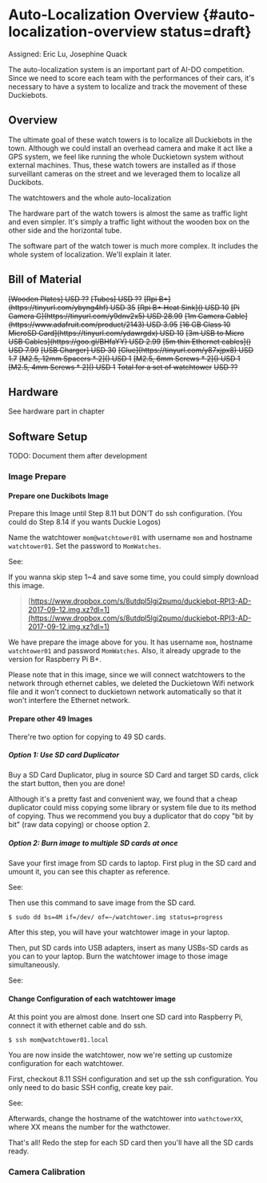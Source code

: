 # Auto-Localization Overview {#auto-localization-overview status=draft}

Assigned: Eric Lu, Josephine Quack

The auto-localization system is an important part of AI-DO competition. Since we need to score each team with the performances of their cars, it's necessary to have a system to localize and track the movement of these Duckiebots.

## Overview

The ultimate goal of these watch towers is to localize all Duckiebots in the town. Although we could install an overhead camera and make it act like a GPS system, we feel like running the whole Duckietown system without external machines. Thus, these watch towers are installed as if those surveillant cameras on the street and we leveraged them to localize all Duckibots.

The watchtowers and the whole auto-localization

The hardware part of the watch towers is almost the same as traffic light and even simpler. It's simply a traffic light without the wooden box on the other side and the horizontal tube.

The software part of the watch tower is much more complex. It includes the whole system of localization. We'll explain it later.

## Bill of Material



<div markdown="1">

 <col2 id='materials-watchtower' figure-id="tab:materials-watchtower" figure-caption="Bill of materials for a watchtower">
    <s>[Wooden Plates] </s>                    <s>USD ??</s>
    <s>[Tubes] </s>                         <s>USD ??</s>
    <s>[Rpi B+](https://tinyurl.com/ybyng4hf) </s>                         <s>USD 35</s>
    <s>[Rpi B+ Heat Sink]() </s>                         <s>USD 10</s>
    <s>[Pi Camera G](https://tinyurl.com/y9dnv2x5) </s>                         <s>USD 28.99</s>
    <s>[1m Camera Cable](https://www.adafruit.com/product/2143) </s>                <s>USD 3.95</s>
    <s>[16 GB Class 10 MicroSD Card](https://tinyurl.com/ydawrgdx) </s>              <s>USD 10</s>
    <s>[3m USB to Micro USB Cables](https://goo.gl/BHfaYY) </s>                <s>USD 2.99</s>
    <s>[5m thin Ethernet cables]() </s>                <s>USD 7.99</s>
    <s>[USB Charger] </s>                         <s>USD 30</s>
    <s>[Glue](https://tinyurl.com/y87xjpx8) </s>                         <s>USD 1.7</s>
    <s>[M2.5, 12mm Spacers * 2]() </s>                         <s>USD 1</s>
    <s>[M2.5, 6mm Screws * 2]() </s>                         <s>USD 1</s>
    <s>[M2.5, 4mm Screws * 2]() </s>                         <s>USD 1</s>
    <s>Total for a set of watchtower</s>                         <s>USD ??</s>
 </col2>

</div>

## Hardware

See hardware part in chapter [](#traffic-light-assembly)

## Software Setup

TODO: Document them after development

### Image Prepare

#### Prepare one Duckibots Image

Prepare this Image until Step 8.11 but DON’T do ssh configuration. (You could do Step 8.14 if you wants Duckie Logos)

Name the watchtower `mom@watchtower01` with username `mom` and hostname `watchtower01`. Set the password to `MomWatches`.

See: [](#setup-duckiebot)

If you wanna skip step 1~4 and save some time, you could simply download this image.

> [https://www.dropbox.com/s/8utdpl5lgi2pumo/duckiebot-RPI3-AD-2017-09-12.img.xz?dl=1](https://www.dropbox.com/s/8utdpl5lgi2pumo/duckiebot-RPI3-AD-2017-09-12.img.xz?dl=1)

We have prepare the image above for you. It has username `mom`, hostname `watchtower01` and password `MomWatches`. Also, it already upgrade to the version for Raspberry Pi B+.

Please note that in this image, since we will connect watchtowers to the network through ethernet cables, we deleted the Duckietown Wifi network file and it won't connect to duckietown network automatically so that it won't interfere the Ethernet network.

#### Prepare other 49 Images

There're two option for copying to 49 SD cards.

##### Option 1: Use SD card Duplicator

Buy a SD Card Duplicator, plug in source SD Card and target SD cards, click the start button, then you are done!

Although it's a pretty fast and convenient way, we found that a cheap duplicator could miss copying some library or system file due to its method of copying. Thus we recommend you buy a duplicator that do copy "bit by bit" (raw data copying) or choose option 2.

##### Option 2: Burn image to multiple SD cards at once

Save your first image from SD cards to laptop.
First plug in the SD card and umount it, you can see this chapter as reference.

See: []()

Then use this command to save image from the SD card.

    $ sudo dd bs=4M if=/dev/ of=~/watchtower.img status=progress

After this step, you will have your watchtower image in your laptop.

Then, put SD cards into USB adapters, insert as many USBs-SD cards as you can to your laptop. Burn the watchtower image to those image simultaneously.

See: []()


#### Change Configuration of each watchtower image

At this point you are almost done. Insert one SD card into Raspberry Pi, connect it with ethernet cable and do ssh.

    $ ssh mom@watchtower01.local

You are now inside the watchtower, now we're setting up customize configuration for each watchtower.

First, checkout 8.11 SSH configuration and set up the ssh configuration. You only need to do basic SSH config, create key pair.

See: []()

Afterwards, change the hostname of the watchtower into `wathctowerXX`, where XX means the number for the wathctower.

That's all! Redo the step for each SD card then you'll have all the SD cards ready.

### Camera Calibration
